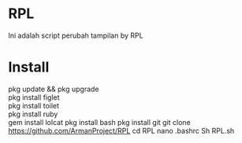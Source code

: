 # RPL

Ini adalah script perubah tampilan by RPL

# Install
pkg update && pkg upgrade                  
pkg install figlet            
pkg install toilet                  
pkg install ruby               
gem install lolcat
pkg install bash
pkg install git
git clone https://github.com/ArmanProject/RPL
cd RPL
nano .bashrc
Sh RPL.sh
